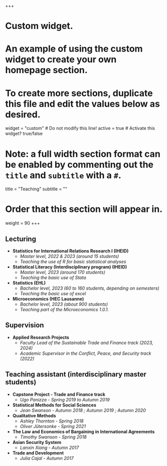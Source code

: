 +++
# Custom widget.
# An example of using the custom widget to create your own homepage section.
# To create more sections, duplicate this file and edit the values below as desired.
widget = "custom"  # Do not modify this line!
active = true  # Activate this widget? true/false

# Note: a full width section format can be enabled by commenting out the `title` and `subtitle` with a `#`.
title = "Teaching"
subtitle = ""

# Order that this section will appear in.
weight = 90
+++


## Lecturing 

- **Statistics for International Relations Research I (IHEID)**
  - _Master level, 2022 & 2023 (around 15 students)_
  - _Teaching the use of R for basic statistical analyses_
- **Statistical Literacy (Interdisciplinary program) (IHEID)**
  - _Master level, 2023 (around 170 students)_ 
  - _Teaching the basic use of Stata_
- **Statistics (EHL)**
  - _Bachelor level, 2023 (60 to 160 students, depending on semesters)_ 
  - _Teaching the basic use of excel_
- **Microeconomics (HEC Lausanne)**
  - _Bachelor level, 2023 (about 900 students)_
  - _Teaching part of the Microeconomics 1.0.1._

## Supervision

- **Applied Research Projects**
  - _Faculty Lead of the Sustainable Trade and Finance track (2023, 2024)_
  - _Academic Supervisor in the Conflict, Peace, and Security track (2022)_

## Teaching assistant (interdisciplinary master students)

- **Capstone Project - Trade and Finance track**
  - _Ugo Panizza - Spring 2019 to Autumn 2019_
- **Statistical Methods for Social Sciences**
  - _Jean Swanson  - Autumn 2018 ; Autumn 2019 ; Autumn 2020_
- **Qualitative Methods**
  - _Ashley Thornton - Spring 2018_
  - _Oliver Jütersonke - Spring 2021_
- **The Law and Economics of Bargaining in International Agreements**
  - _Timothy Swanson - Spring 2018_
- **Asian Security System**
  - _Lanxin Xiang - Autumn 2017_
- **Trade and Development**
  - _Julia Cajal - Autumn 2017_

